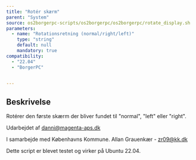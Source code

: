 ```yaml
---
title: "Rotér skærm"
parent: "System"
source: os2borgerpc-scripts/os2borgerpc/os2borgerpc/rotate_display.sh
parameters:
  - name: "Rotationsretning (normal/right/left)"
    type: "string"
    default: null
    mandatory: true
compatibility:  
  - "22.04"
  - "BorgerPC"


---
```


## Beskrivelse
Rotérer den første skærm der bliver fundet til "normal", "left" eller "right".

Udarbejdet af danni@magenta-aps.dk

I samarbejde med Københavns Kommune.
Allan Grauenkær - zr09@kk.dk

Dette script er blevet testet og virker på Ubuntu 22.04.